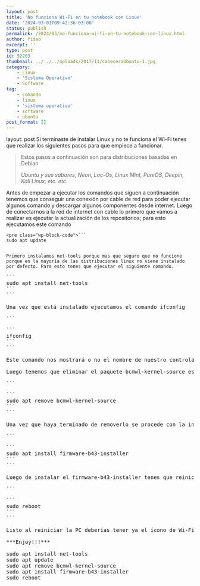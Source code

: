 ```yaml
---
layout: post
title: 'No funciona Wi-Fi en tu notebook con Linux'
date: '2024-03-01T09:42:36-03:00'
status: publish
permalink: /2024/03/no-funciona-wi-fi-en-tu-notebook-con-linux.html
author: fideo
excerpt: ''
type: post
id: 52263
thumbnail: ../../../uploads/2017/11/cabeceraUbuntu-1.jpg
category:
    - Linux
    - 'Sistema Operativo'
    - Software
tag:
    - comando
    - linux
    - 'sistema operativo'
    - software
    - ubuntu
post_format: []
---
```

layout: post
Si terminaste de instalar Linux y no te funciona el Wi-Fi tenes que realizar los siguientes pasos para que empiece a funcionar.

> Estos pasos a continuación son para distribuciones basadas en Debian
> 
> <cite>Ubuntu y sus sabores, Neon, Loc-Os, Linux Mint, PureOS, Deepin, Kali Linux, etc. etc.</cite>

Antes de empezar a ejecutar los comandos que siguen a continuación tenemos que conseguir una conexión por cable de red para poder ejecutar algunos comando y descargar algunos componentes desde internet. Luego de conectarnos a la red de internet con cable lo primero que vamos a realizar es ejecutar la actualización de los repositorios; para esto ejecutamos este comando

```
<pre class="wp-block-code">```
sudo apt update
```
```

Primero instalamos net-tools porque mas que seguro que no funcione porque en la mayoría de las distribuciones linux no viene instalado por defecto. Para esto tenes que ejecutar el siguiente comando.

```
<pre class="wp-block-code">```
sudo apt install net-tools
```
```

Una vez que está instalado ejecutamos el comando ifconfig

```
<pre class="wp-block-code">```
ifconfig
```
```

Este comando nos mostrará o no el nombre de nuestro controlador Wi-Fi; si no lo muestra no te preocupes ya que el firmware que se instalará luego es un genérico y servirá para la gran mayoría de los controladores de Wi-Fi.

Luego tenemos que eliminar el paquete bcmwl-kernel-source este paquete debe ser eliminado para poder instalar el nuevo firmware; para esto ejecutamos el comando

```
<pre class="wp-block-code">```
sudo apt remove bcmwl-kernel-source
```
```

Una vez que haya terminado de removerlo se procede con la instalación del firmware Broadcom que nos servirá para tener un controlador de Wi-Fi genérico

```
<pre class="wp-block-code">```
sudo apt install firmware-b43-installer
```
```

Luego de instalar el firmware-b43-installer tenes que reiniciar la PC para eso ejecutamos este comando

```
<pre class="wp-block-code">```
sudo reboot
```
```

Listo al reiniciar la PC deberías tener ya el ícono de Wi-Fi en la barra de tareas que te mostrará todas las señales de Wi-Fi captadas por tu controlador.

***Enjoy!!!***

sudo apt install net-tools  
sudo apt update  
sudo apt remove bcmwl-kernel-source  
sudo apt install firmware-b43-installer  
sudo reboot